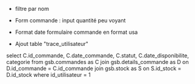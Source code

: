 

- filtre par nom
- Form commande : input quantité peu voyant
- Format date formulaire commande en format usa


- Ajout table "trace_utilisateur"

select C.id_commande, C.date_commande, C.statut, C.date_disponibilite, categorie from gsb.commandes as C join gsb.details_commande as D on D.id_commande = C.id_commande join gsb.stock as S on S.id_stock = D.id_stock where id_utilisateur = 1
